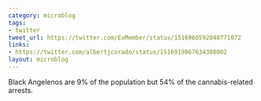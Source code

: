 ```yaml
---
category: microblog
tags:
- twitter
tweet_url: https://twitter.com/ExMember/status/1516960592048771072
links:
- https://twitter.com/albertjcorado/status/1516919867634380802
layout: microblog
---
```

Black Angelenos are 9% of the population but 54% of the cannabis-related arrests.
